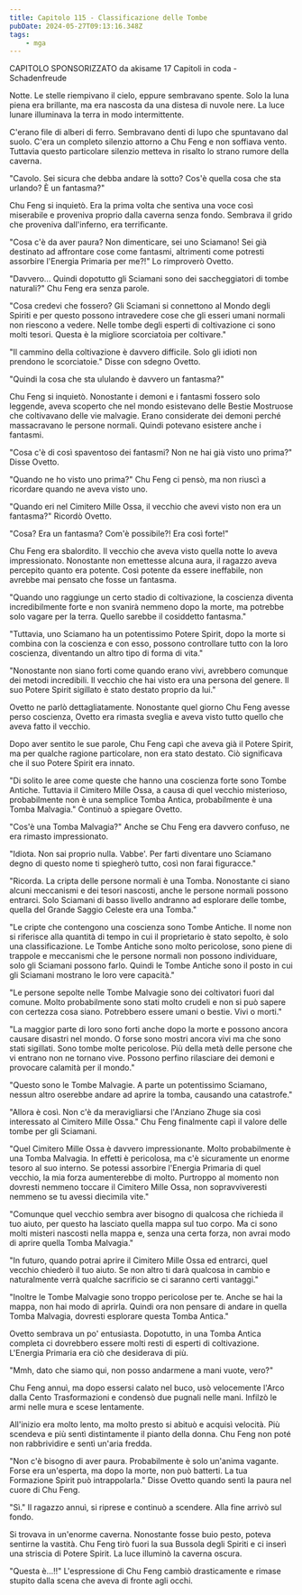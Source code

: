 ```yaml
---
title: Capitolo 115 - Classificazione delle Tombe
pubDate: 2024-05-27T09:13:16.348Z
tags:
    - mga
---
```



CAPITOLO SPONSORIZZATO da akisame
17 Capitoli in coda
-Schadenfreude


Notte. Le stelle riempivano il cielo, eppure sembravano spente. Solo la luna piena era brillante, ma era nascosta da una distesa di nuvole nere. La luce lunare illuminava la terra in modo intermittente.


C'erano file di alberi di ferro. Sembravano denti di lupo che spuntavano dal suolo. C'era un completo silenzio attorno a Chu Feng e non soffiava vento.
Tuttavia questo particolare silenzio metteva in risalto lo strano rumore della caverna.


"Cavolo. Sei sicura che debba andare là sotto? Cos'è quella cosa che sta urlando? È un fantasma?"


Chu Feng si inquietò. Era la prima volta che sentiva una voce così miserabile e proveniva proprio dalla caverna senza fondo. Sembrava il grido che proveniva dall'inferno, era terrificante.


"Cosa c'è da aver paura? Non dimenticare, sei uno Sciamano! Sei già destinato ad affrontare cose come fantasmi, altrimenti come potresti assorbire l'Energia Primaria per me?!" Lo rimproverò Ovetto.


"Davvero... Quindi dopotutto gli Sciamani sono dei saccheggiatori di tombe naturali?" Chu Feng era senza parole.


"Cosa credevi che fossero? Gli Sciamani si connettono al Mondo degli Spiriti e per questo possono intravedere cose che gli esseri umani normali non riescono a vedere. Nelle tombe degli esperti di coltivazione ci sono molti tesori. Questa è la migliore scorciatoia per coltivare."


"Il cammino della coltivazione è davvero difficile. Solo gli idioti non prendono le scorciatoie." Disse con sdegno Ovetto.


"Quindi la cosa che sta ululando è davvero un fantasma?"


Chu Feng si inquietò. Nonostante i demoni e i fantasmi fossero solo leggende, aveva scoperto che nel mondo esistevano delle Bestie Mostruose che coltivavano delle vie malvagie. Erano considerate dei demoni perché massacravano le persone normali. Quindi potevano esistere anche i fantasmi.


"Cosa c'è di così spaventoso dei fantasmi? Non ne hai già visto uno prima?" Disse Ovetto.


"Quando ne ho visto uno prima?" Chu Feng ci pensò, ma non riuscì a ricordare quando ne aveva visto uno.


"Quando eri nel Cimitero Mille Ossa, il vecchio che avevi visto non era un fantasma?" Ricordò Ovetto.


"Cosa? Era un fantasma? Com'è possibile?! Era così forte!"


Chu Feng era sbalordito. Il vecchio che aveva visto quella notte lo aveva impressionato. Nonostante non emettesse alcuna aura, il ragazzo aveva percepito quanto era potente. Così potente da essere ineffabile, non avrebbe mai pensato che fosse un fantasma.


"Quando uno raggiunge un certo stadio di coltivazione, la coscienza diventa incredibilmente forte e non svanirà nemmeno dopo la morte, ma potrebbe solo vagare per la terra. Quello sarebbe il cosiddetto fantasma."


"Tuttavia, uno Sciamano ha un potentissimo Potere Spirit, dopo la morte si combina con la coscienza e con esso, possono controllare tutto con la loro coscienza, diventando un altro tipo di forma di vita."


"Nonostante non siano forti come quando erano vivi, avrebbero comunque dei metodi incredibili. Il vecchio che hai visto era una persona del genere. Il suo Potere Spirit sigillato è stato destato proprio da lui."


Ovetto ne parlò dettagliatamente. Nonostante quel giorno Chu Feng avesse perso coscienza, Ovetto era rimasta sveglia e aveva visto tutto quello che aveva fatto il vecchio.


Dopo aver sentito le sue parole, Chu Feng capì che aveva già il Potere Spirit, ma per qualche ragione particolare, non era stato destato. Ciò significava che il suo Potere Spirit era innato.


"Di solito le aree come queste che hanno una coscienza forte sono Tombe Antiche. Tuttavia il Cimitero Mille Ossa, a causa di quel vecchio misterioso, probabilmente non è una semplice Tomba Antica, probabilmente è una Tomba Malvagia." Continuò a spiegare Ovetto.


"Cos'è una Tomba Malvagia?" Anche se Chu Feng era davvero confuso, ne era rimasto impressionato.


"Idiota. Non sai proprio nulla. Vabbe'. Per farti diventare uno Sciamano degno di questo nome ti spiegherò tutto, così non farai figuracce."


"Ricorda. La cripta delle persone normali è una Tomba. Nonostante ci siano alcuni meccanismi e dei tesori nascosti, anche le persone normali possono entrarci.
Solo Sciamani di basso livello andranno ad esplorare delle tombe, quella del Grande Saggio Celeste era una Tomba."


"Le cripte che contengono una coscienza sono Tombe Antiche. Il nome non si riferisce alla quantità di tempo in cui il proprietario è stato sepolto, è solo una classificazione. Le Tombe Antiche sono molto pericolose, sono piene di trappole e meccanismi che le persone normali non possono individuare, solo gli Sciamani possono farlo. Quindi le Tombe Antiche sono il posto in cui gli Sciamani mostrano le loro vere capacità."


"Le persone sepolte nelle Tombe Malvagie sono dei coltivatori fuori dal comune. Molto probabilmente sono stati molto crudeli e non si può sapere con certezza cosa siano. Potrebbero essere umani o bestie. Vivi o morti."


"La maggior parte di loro sono forti anche dopo la morte e possono ancora causare disastri nel mondo. O forse sono mostri ancora vivi ma che sono stati sigillati. Sono tombe molte pericolose. Più della metà delle persone che vi entrano non ne tornano vive. Possono perfino rilasciare dei demoni e provocare calamità per il mondo."


"Questo sono le Tombe Malvagie. A parte un potentissimo Sciamano, nessun altro oserebbe andare ad aprire la tomba, causando una catastrofe."


"Allora è così. Non c'è da meravigliarsi che l'Anziano Zhuge sia così interessato al Cimitero Mille Ossa." Chu Feng finalmente capì il valore delle tombe per gli Sciamani.


"Quel Cimitero Mille Ossa è davvero impressionante. Molto probabilmente è una Tomba Malvagia. In effetti è pericolosa, ma c'è sicuramente un enorme tesoro al suo interno. Se potessi assorbire l'Energia Primaria di quel vecchio, la mia forza aumenterebbe di molto. Purtroppo al momento non dovresti nemmeno toccare il Cimitero Mille Ossa, non sopravviveresti nemmeno se tu avessi diecimila vite."


"Comunque quel vecchio sembra aver bisogno di qualcosa che richieda il tuo aiuto, per questo ha lasciato quella mappa sul tuo corpo. Ma ci sono molti misteri nascosti nella mappa e, senza una certa forza, non avrai modo di aprire quella Tomba Malvagia."


"In futuro, quando potrai aprire il Cimitero Mille Ossa ed entrarci, quel vecchio chiederò il tuo aiuto. Se non altro ti darà qualcosa in cambio e naturalmente verrà qualche sacrificio se ci saranno certi vantaggi."


"Inoltre le Tombe Malvagie sono troppo pericolose per te. Anche se hai la mappa, non hai modo di aprirla. Quindi ora non pensare di andare in quella Tomba Malvagia, dovresti esplorare questa Tomba Antica."


Ovetto sembrava un po' entusiasta. Dopotutto, in una Tomba Antica completa ci dovrebbero essere molti resti di esperti di coltivazione. L'Energia Primaria era ciò che desiderava di più.


"Mmh, dato che siamo qui, non posso andarmene a mani vuote, vero?"


Chu Feng annuì, ma dopo essersi calato nel buco, usò velocemente l'Arco dalla Cento Trasformazioni e condensò due pugnali nelle mani. Infilzò le armi nelle mura e scese lentamente.


All'inizio era molto lento, ma molto presto si abituò e acquisì velocità. Più scendeva e più sentì distintamente il pianto della donna. Chu Feng non poté non rabbrividire e sentì un'aria fredda.


"Non c'è bisogno di aver paura. Probabilmente è solo un'anima vagante. Forse era un'esperta, ma dopo la morte, non può batterti. La tua Formazione Spirit può intrappolarla." Disse Ovetto quando sentì la paura nel cuore di Chu Feng.


"Sì." Il ragazzo annuì, si riprese e continuò a scendere. Alla fine arrivò sul fondo.


Si trovava in un'enorme caverna. Nonostante fosse buio pesto, poteva sentirne la vastità. Chu Feng tirò fuori la sua Bussola degli Spiriti e ci inserì una striscia di Potere Spirit. La luce illuminò la caverna oscura.


"Questa è...!!" L'espressione di Chu Feng cambiò drasticamente e rimase stupito dalla scena che aveva di fronte agli occhi.





